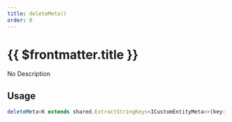 ```yaml
---
title: deleteMeta()
order: 0
---
```


# {{ $frontmatter.title }}

No Description

## Usage

```ts
deleteMeta<K extends shared.ExtractStringKeys<ICustomEntityMeta>>(key: K): void;
```
